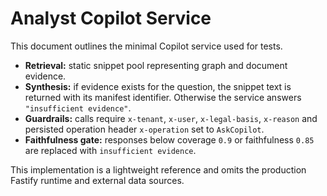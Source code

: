 # Analyst Copilot Service

This document outlines the minimal Copilot service used for tests.

- **Retrieval:** static snippet pool representing graph and document evidence.
- **Synthesis:** if evidence exists for the question, the snippet text is returned with its manifest identifier. Otherwise the service answers `"insufficient evidence"`.
- **Guardrails:** calls require `x-tenant`, `x-user`, `x-legal-basis`, `x-reason` and persisted operation header `x-operation` set to `AskCopilot`.
- **Faithfulness gate:** responses below coverage `0.9` or faithfulness `0.85` are replaced with `insufficient evidence`.

This implementation is a lightweight reference and omits the production Fastify runtime and external data sources.
